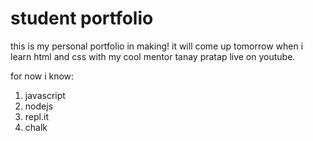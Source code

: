 # student portfolio

this is my personal portfolio in making! it will come up tomorrow when i learn html and css with my cool mentor tanay pratap live on 
youtube.


for now i know:
1. javascript
1. nodejs
1. repl.it
1. chalk